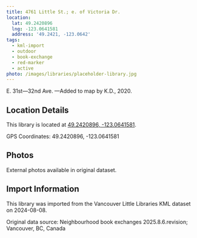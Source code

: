 ```yaml
---
title: 4761 Little St.; e. of Victoria Dr.
location:
  lat: 49.2420896
  lng: -123.0641581
  address: '49.2421, -123.0642'
tags:
  - kml-import
  - outdoor
  - book-exchange
  - red-marker
  - active
photo: /images/libraries/placeholder-library.jpg
---
```

E. 31st—32nd Ave.
—Added to map by K.D., 2020. 

## Location Details

This library is located at [49.2420896, -123.0641581](https://www.google.com/maps?q=49.2420896,-123.0641581).

GPS Coordinates: 49.2420896, -123.0641581

## Photos

External photos available in original dataset.

## Import Information

This library was imported from the Vancouver Little Libraries KML dataset on 2024-08-08.

Original data source: Neighbourhood book exchanges 2025.8.6.revision; Vancouver, BC, Canada

